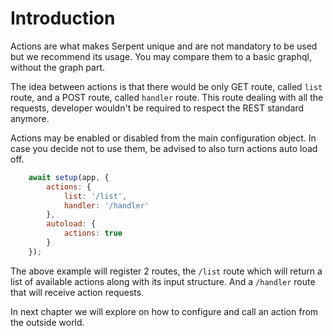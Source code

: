 # Introduction

Actions are what makes Serpent unique and are not mandatory to be used but we recommend its usage. You may compare them to a basic graphql, without the graph part.

The idea between actions is that there would be only GET route, called ```list``` route, and a POST route, called ```handler``` route. This route dealing with all the requests, developer wouldn't be required to respect the REST standard anymore.

Actions may be enabled or disabled from the main configuration object. In case you decide not to use them, be advised to also turn actions auto load off.

```js
    await setup(app, {
        actions: {
            list: '/list',
            handler: '/handler'
        },
        autoload: {
            actions: true
        }
    });
```

The above example will register 2 routes, the ```/list``` route which will return a list of available actions along with its input structure. And a ```/handler``` route that will receive action requests.

In next chapter we will explore on how to configure and call an action from the outside world.
